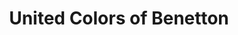 ---
title: "United Colors of Benetton"
url: /friedberg-hessen/united-colors-of-benetton/
shop: Kleidung
---